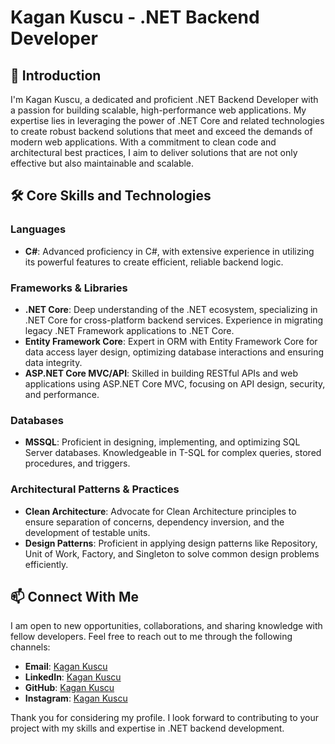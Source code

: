 # Kagan Kuscu - .NET Backend Developer

## 👋 Introduction

I'm Kagan Kuscu, a dedicated and proficient .NET Backend Developer with a passion for building scalable, high-performance web applications. My expertise lies in leveraging the power of .NET Core and related technologies to create robust backend solutions that meet and exceed the demands of modern web applications. With a commitment to clean code and architectural best practices, I aim to deliver solutions that are not only effective but also maintainable and scalable.

## 🛠️ Core Skills and Technologies

### Languages
- **C#**: Advanced proficiency in C#, with extensive experience in utilizing its powerful features to create efficient, reliable backend logic.

### Frameworks & Libraries
- **.NET Core**: Deep understanding of the .NET ecosystem, specializing in .NET Core for cross-platform backend services. Experience in migrating legacy .NET Framework applications to .NET Core.
- **Entity Framework Core**: Expert in ORM with Entity Framework Core for data access layer design, optimizing database interactions and ensuring data integrity.
- **ASP.NET Core MVC/API**: Skilled in building RESTful APIs and web applications using ASP.NET Core MVC, focusing on API design, security, and performance.

### Databases
- **MSSQL**: Proficient in designing, implementing, and optimizing SQL Server databases. Knowledgeable in T-SQL for complex queries, stored procedures, and triggers.

### Architectural Patterns & Practices
- **Clean Architecture**: Advocate for Clean Architecture principles to ensure separation of concerns, dependency inversion, and the development of testable units.
- **Design Patterns**: Proficient in applying design patterns like Repository, Unit of Work, Factory, and Singleton to solve common design problems efficiently.

## 📫 Connect With Me

I am open to new opportunities, collaborations, and sharing knowledge with fellow developers. Feel free to reach out to me through the following channels:

- **Email**: [Kagan Kuscu](kuscukagan@gmail.com)
- **LinkedIn**: [Kagan Kuscu](https://www.linkedin.com/in/kagan-kuscu/)
- **GitHub**: [Kagan Kuscu](https://github.com/kagankuscu)
- **Instagram**: [Kagan Kuscu](https://www.instagram.com/kagan_kuscu/)
  
Thank you for considering my profile. I look forward to contributing to your project with my skills and expertise in .NET backend development.
